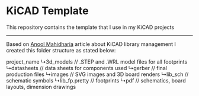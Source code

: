 # KiCAD Template
This repository contains the template that I use in my KiCAD projects
_____________
Based on [Anool Mahidharia](https://hackaday.com/2017/05/18/kicad-best-practises-library-management/) article about KiCAD library management I created this folder structure as stated below:

project_name
 ↳3d_models     // .STEP and .WRL model files for all footprints
 ↳datasheets    // data sheets for components used
 ↳gerber        // final production files
 ↳images        // SVG images and 3D board renders
 ↳lib_sch       // schematic symbols
 ↳lib_fp.pretty // footprints
 ↳pdf           // schematics, board layouts, dimension drawings
